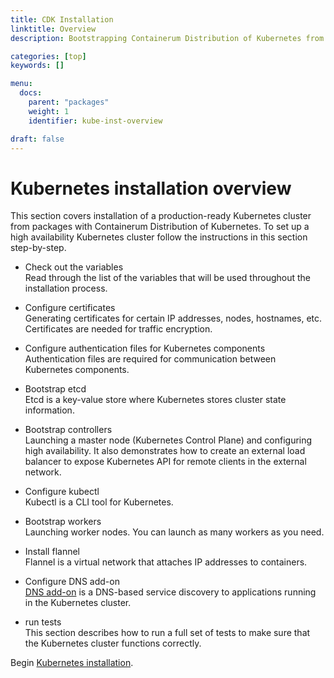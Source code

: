 ```yaml
---
title: CDK Installation
linktitle: Overview
description: Bootstrapping Containerum Distribution of Kubernetes from packages.

categories: [top]
keywords: []

menu:
  docs:
    parent: "packages"
    weight: 1
    identifier: kube-inst-overview

draft: false
---
```


# Kubernetes installation overview

This section covers installation of a production-ready Kubernetes cluster from packages with Containerum Distribution of Kubernetes. To set up a high availability Kubernetes cluster follow the instructions in this section step-by-step.

- Check out the variables  
Read through the list of the variables that will be used throughout the installation process.

- Configure certificates  
Generating certificates for certain IP addresses, nodes, hostnames, etc. Certificates are needed for traffic encryption.

- Configure authentication files for Kubernetes components  
Authentication files are required for communication between Kubernetes components.

- Bootstrap etcd  
Etcd is a key-value store where Kubernetes stores cluster state information.

- Bootstrap controllers  
Launching a master node (Kubernetes Control Plane) and configuring high availability. It also demonstrates how to create an external load balancer to expose Kubernetes API for remote clients in the external network.

- Configure kubectl  
Kubectl is a CLI tool for Kubernetes.

- Bootstrap workers  
Launching worker nodes. You can launch as many workers as you need.

- Install flannel  
Flannel is a virtual network that attaches IP addresses to containers.

- Configure DNS add-on  
[DNS add-on](https://kubernetes.io/docs/concepts/services-networking/dns-pod-service/) is a DNS-based service discovery to applications running in the Kubernetes cluster.

- run tests  
This section describes how to run a full set of tests to make sure that the Kubernetes cluster functions correctly.

Begin [Kubernetes installation](/installation/packages/1intro).
